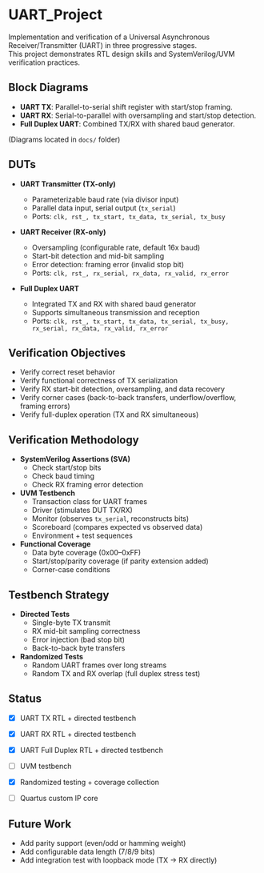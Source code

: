 # UART_Project
Implementation and verification of a Universal Asynchronous Receiver/Transmitter (UART) in three progressive stages.  
This project demonstrates RTL design skills and SystemVerilog/UVM verification practices.  


## Block Diagrams
- **UART TX**: Parallel-to-serial shift register with start/stop framing.
- **UART RX**: Serial-to-parallel with oversampling and start/stop detection.
- **Full Duplex UART**: Combined TX/RX with shared baud generator.  

(Diagrams located in `docs/` folder)

## DUTs
- **UART Transmitter (TX-only)**
  - Parameterizable baud rate (via divisor input)
  - Parallel data input, serial output (`tx_serial`)
  - Ports: `clk, rst_, tx_start, tx_data, tx_serial, tx_busy`

- **UART Receiver (RX-only)**
  - Oversampling (configurable rate, default 16x baud)
  - Start-bit detection and mid-bit sampling
  - Error detection: framing error (invalid stop bit)
  - Ports: `clk, rst_, rx_serial, rx_data, rx_valid, rx_error`

- **Full Duplex UART**
  - Integrated TX and RX with shared baud generator
  - Supports simultaneous transmission and reception
  - Ports: `clk, rst_, tx_start, tx_data, tx_serial, tx_busy, rx_serial, rx_data, rx_valid, rx_error`


## Verification Objectives
- Verify correct reset behavior
- Verify functional correctness of TX serialization
- Verify RX start-bit detection, oversampling, and data recovery
- Verify corner cases (back-to-back transfers, underflow/overflow, framing errors)
- Verify full-duplex operation (TX and RX simultaneous)


## Verification Methodology
- **SystemVerilog Assertions (SVA)**  
  - Check start/stop bits
  - Check baud timing
  - Check RX framing error detection
- **UVM Testbench**  
  - Transaction class for UART frames
  - Driver (stimulates DUT TX/RX)
  - Monitor (observes `tx_serial`, reconstructs bits)
  - Scoreboard (compares expected vs observed data)
  - Environment + test sequences
- **Functional Coverage**  
  - Data byte coverage (0x00–0xFF)
  - Start/stop/parity coverage (if parity extension added)
  - Corner-case conditions


## Testbench Strategy
- **Directed Tests**
  - Single-byte TX transmit
  - RX mid-bit sampling correctness
  - Error injection (bad stop bit)
  - Back-to-back byte transfers
- **Randomized Tests**
  - Random UART frames over long streams
  - Random TX and RX overlap (full duplex stress test)
  
## Status
- [x] UART TX RTL + directed testbench
- [x] UART RX RTL + directed testbench
- [x] UART Full Duplex RTL + directed testbench 
- [ ] UVM testbench
- [x] Randomized testing + coverage collection
- [ ] Quartus custom IP core


## Future Work
- Add parity support (even/odd or hamming weight)
- Add configurable data length (7/8/9 bits)
- Add integration test with loopback mode (TX → RX directly)
